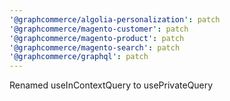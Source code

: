 ```yaml
---
'@graphcommerce/algolia-personalization': patch
'@graphcommerce/magento-customer': patch
'@graphcommerce/magento-product': patch
'@graphcommerce/magento-search': patch
'@graphcommerce/graphql': patch
---
```


Renamed useInContextQuery to usePrivateQuery

